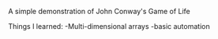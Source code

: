 A simple demonstration of John Conway's Game of Life

Things I learned:
    -Multi-dimensional arrays
    -basic automation